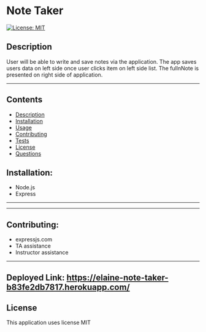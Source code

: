 # Note Taker 

[![License: MIT](https://img.shields.io/badge/License-MIT-yellow.svg)](https://opensource.org/licenses/MIT)

## Description
User will be able to write and save notes via the application. The app saves users data on left side once user clicks item on left side list. The fullnNote is presented on right side of application. 

---
## Contents
- [Description](#description)
- [Installation](#installation)
- [Usage](#usage)
- [Contributing](#contributing)
- [Tests](#tests)
- [License](#license)
- [Questions](#questions)



## Installation:
- Node.js 
- Express
---


---

## Contributing:
- expressjs.com
- TA assistance
- Instructor assistance

---

## Deployed Link: https://elaine-note-taker-b83fe2db7817.herokuapp.com/


 ## License
This application uses license MIT
